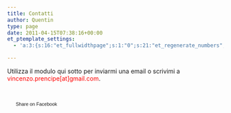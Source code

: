 ```yaml
---
title: Contatti
author: Quentin
type: page
date: 2011-04-15T07:38:16+00:00
et_ptemplate_settings:
  - 'a:3:{s:16:"et_fullwidthpage";s:1:"0";s:21:"et_regenerate_numbers";s:1:"1";s:11:"et_email_to";s:27:"vincenzo.prencipe@gmail.com";}'

---
```

Utilizza il modulo qui sotto per inviarmi una email o scrivimi a <span style="color: #ff0000;">vincenzo.prencipe[at]gmail.com</span>.

&nbsp;

<a href="http://www.facebook.com/share.php?u=http%3A%2F%2Fwww.ilovequentin.it%2Fcontatti&t=Contatti" id="facebook_share_both_1575" style="font-size:11px; line-height:13px; font-family:'lucida grande',tahoma,verdana,arial,sans-serif; text-decoration:none; padding:2px 0 0 20px; height:16px; background:url(http://b.static.ak.fbcdn.net/images/share/facebook_share_icon.gif) no-repeat top left;">Share on Facebook</a>